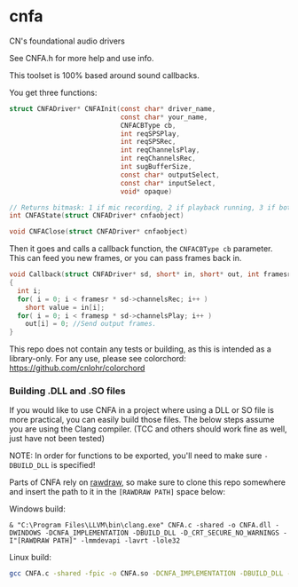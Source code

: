 # cnfa
CN's foundational audio drivers

See CNFA.h for more help and use info.

This toolset is 100% based around sound callbacks.

You get three functions:

```C
struct CNFADriver* CNFAInit(const char* driver_name,
                            const char* your_name,
                            CNFACBType cb,
                            int reqSPSPlay,
                            int reqSPSRec,
                            int reqChannelsPlay,
                            int reqChannelsRec,
                            int sugBufferSize,
                            const char* outputSelect,
                            const char* inputSelect,
                            void* opaque)

// Returns bitmask: 1 if mic recording, 2 if playback running, 3 if both running.
int CNFAState(struct CNFADriver* cnfaobject)

void CNFAClose(struct CNFADriver* cnfaobject)
```

Then it goes and calls a callback function, the `CNFACBType cb` parameter.  This can feed you new frames, or you can pass frames back in.

```C
void Callback(struct CNFADriver* sd, short* in, short* out, int framesr, int framesp)
{
  int i;
  for( i = 0; i < framesr * sd->channelsRec; i++ ) 
    short value = in[i];
  for( i = 0; i < framesp * sd->channelsPlay; i++ )
    out[i] = 0; //Send output frames.
}
```

This repo does not contain any tests or building, as this is intended as a library-only.  For any use, please see colorchord: https://github.com/cnlohr/colorchord


### Building .DLL and .SO files
If you would like to use CNFA in a project where using a DLL or SO file is more practical, you can easily build those files. The below steps assume you are using the Clang compiler. (TCC and others should work fine as well, just have not been tested)

NOTE: In order for functions to be exported, you'll need to make sure `-DBUILD_DLL` is specified!

Parts of CNFA rely on [rawdraw](https://github.com/cntools/rawdraw), so make sure to clone this repo somewhere and insert the path to it in the `[RAWDRAW PATH]` space below:

Windows build:
```PS
& "C:\Program Files\LLVM\bin\clang.exe" CNFA.c -shared -o CNFA.dll -DWINDOWS -DCNFA_IMPLEMENTATION -DBUILD_DLL -D_CRT_SECURE_NO_WARNINGS -I"[RAWDRAW PATH]" -lmmdevapi -lavrt -lole32
```

Linux build:
```Bash
gcc CNFA.c -shared -fpic -o CNFA.so -DCNFA_IMPLEMENTATION -DBUILD_DLL -I"[RAWDRAW PATH]" -lasound -lpulse -lpthread -lm -lpulse-simple
```